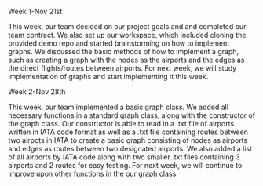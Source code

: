 Week 1-Nov 21st

This week, our team decided on our project goals and and completed our team contract. 
We also set up our workspace, which included cloning the provided demo repo and started brainstorming
on how to implement graphs. We discussed the basic methods of how to implement a graph, such as creating 
a graph with the nodes as the airports and the edges as the direct flights/routes between airports. 
For next week, we will study implementation of graphs and start implementing it this week.

Week 2-Nov 28th

This week, our team implemented a basic graph class. We added all necessary functions in a standard graph 
class, along with the constructor of the graph class. Our constructor is able to read in a .txt file of 
airports written in IATA code format as well as a .txt file containing routes between two airpots in IATA 
to create a basic graph consisting of nodes as airports and edges as routes between two designated airports.
We also added a list of all airports by IATA code along with two smaller .txt files containing 3 airports and 
2 routes for easy testing. For next week, we will continue to improve upon other functions in the our graph class.
